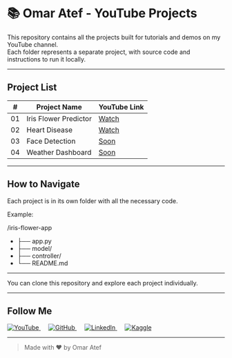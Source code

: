 # 📚 Omar Atef - YouTube Projects

This repository contains all the projects built for tutorials and demos on my YouTube channel.  
Each folder represents a separate project, with source code and instructions to run it locally.

---

## Project List

| #   | Project Name              | YouTube Link                          |
|-----|---------------------------|----------------------------------------|
| 01  |  Iris Flower Predictor  | [Watch](https://youtu.be/AYq4FVWhhqg?si=tRKEBg3e1-waBwuU) |
| 02  |  Heart Disease  | [Watch]() |
| 03  |  Face Detection         | [Soon]() |
| 04  |  Weather Dashboard       | [Soon]() |

---

## How to Navigate

Each project is in its own folder with all the necessary code.

Example:

/iris-flower-app
- ├── app.py
- ├── model/
- ├── controller/
- └── README.md
---
You can clone this repository and explore each project individually.

---


## Follow Me

<p align="left">
  <a href="https://www.youtube.com/@omaratef2278" target="_blank">
    <img src="https://img.icons8.com/ios-filled/30/ffffff/youtube-play.png" alt="YouTube"/>
  </a>
  &emsp;
  <a href="https://github.com/o2204" target="_blank">
    <img src="https://img.icons8.com/ios-glyphs/30/ffffff/github.png" alt="GitHub"/>
  </a>
  &emsp;
  <a href="https://www.linkedin.com/in/o2204" target="_blank">
    <img src="https://img.icons8.com/ios-filled/30/ffffff/linkedin.png" alt="LinkedIn"/>
  </a>
  &emsp;
  <a href="https://www.kaggle.com/omaratef200" target="_blank">
    <img src="https://img.icons8.com/windows/30/ffffff/kaggle.png" alt="Kaggle"/>
  </a>
</p>

---

> Made with ❤ by Omar Atef
